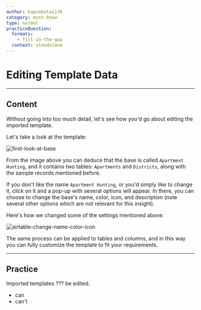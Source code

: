 ```yaml
---
author: kapnobatai136
category: must-know
type: normal
practiceQuestion:
  formats:
    - fill-in-the-gap
  context: standalone
---
```


# Editing Template Data


---

## Content

Without going into too much detail, let's see how you'd go about editing the imported template.

Let's take a look at the template:

![first-look-at-base](https://img.enkipro.com/145c0efb5e31f11c47c9b386e5d5bda8.png)

From the image above you can deduce that the base is called `Apartment Hunting`, and it contains two tables: `Apartments` and `Districts`, along with the sample records mentioned before.

If you don't like the name `Apartment Hunting`, or you'd simply like to change it, click on it and a pop-up with several options will appear. In there, you can choose to change the base's name, color, icon, and description (note several other options which are not relevant for this insight).

Here's how we changed some of the settings mentioned above:

![airtable-change-name-color-icon](https://img.enkipro.com/5d8193658aa22bd5539243bf737ada7b.gif)

The same process can be applied to tables and columns, and in this way you can fully customize the template to fit your requirements.


---

## Practice

Imported templates ??? be edited.

- can
- can't
